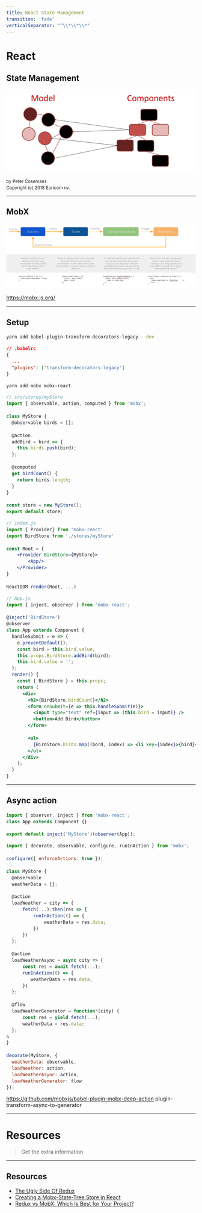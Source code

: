 ```yaml
---
title: React State Management
transition: 'fade'
verticalSeparator: "^\\*\\*\\*"
---
```


# React

## State Management

<img src="./images/state-management.png" width="600px"/><br>

<small>
by Peter Cosemans<br>
Copyright (c) 2018 Euricom nv.
</small>

<!-- markdownlint-disable -->
<br>
<style type="text/css">
.reveal section img {
    background:none;
    border:none;
    box-shadow:none;
}
.reveal h1 {
    font-size: 3.0em;
}
.reveal h2 {
    font-size: 2.00em;
}
.reveal h3 {
    font-size: 1.00em;
}
.reveal p {
    font-size: 70%;
}
.reveal blockquote {
    font-size: 100%;
}
.reveal pre code {
    display: block;
    padding: 5px;
    overflow: auto;
    max-height: 800px;
    word-wrap: normal;
    font-size: 100%;
}
</style>

---

## MobX

<img src="./images/react-mobx.png">

https://mobx.js.org/

<!-- prettier-ignore -->
***

## Setup

```bash
yarn add babel-plugin-transform-decorators-legacy --dev
```

```json
// .babelrc
{
  ...
  "plugins": ["transform-decorators-legacy"]
}
```

```bash
yarn add mobx mobx-react
```

```js
// src/stores/myStore
import { observable, action, computed } from 'mobx';

class MyStore {
  @observable birds = [];

  @action
  addBird = bird => {
    this.birds.push(bird);
  };

  @computed
  get birdCount() {
    return birds.length;
  }
}

const store = new MyStore();
export default store;
```

```jsx
// index.js
import { Provider} from 'mobx-react'
import BirdStore from './stores/myStore'

const Root = {
    <Provider BirdStore={MyStore}>
        <App/>
    </Provider>
}

ReactDOM.render(Root, ...)
```

```jsx
// App.js
import { inject, observer } from 'mobx-react';

@inject('BirdStore')
@observer
class App extends Component {
  handleSubmit = e => {
    e.preventDefault();
    const bird = this.bird.value;
    this.props.BirdStore.addBird(bird);
    this.bird.value = '';
  };
  render() {
    const { BirdStore } = this.props;
    return (
      <div>
        <h2>{BirdStore.birdCount}</h2>
        <form onSubmit={e => this.handleSubmit(e)}>
          <input type="text" ref={input => (this.bird = input)} />
          <button>Add Bird</button>
        </form>

        <ul>
          {BirdStore.birds.map((bord, index) => <li key={index}>{bird}</li>)}
        </ul>
      </div>
    );
  }
}
```

<!-- prettier-ignore -->
***

## Async action

```js
import { observer, inject } from 'mobx-react';
class App extends Component {}

export default inject('MyStore')(observer(App));
```

```js
import { decorate, observable, configure, runInAction } from 'mobx';

configure({ enforceActions: true });

class MyStore {
  @observable
  weatherData = {};

  @action
  loadWeather = city => {
      fetch(...).then(res => {
          runInAction(() => {
              weatherData = res.data;
          })
      })
  };

  @action
  loadWeatherAsync = async city => {
      const res = await fetch(...);
      runInAction(() => {
         weatherData = res.data;
      })
  };

  @flow
  loadWeatherGenerator = function*(city) {
      const res = yield fetch(...);
      weatherData = res.data;
  };
S
}

decorate(MyStore, {
  weatherData: observable,
  loadWeather: action,
  loadWeatherAsync: action,
  loadWeatherGenerator: flow
});
```

https://github.com/mobxjs/babel-plugin-mobx-deep-action
plugin-transform-async-to-generator

---

# Resources

> Get the extra information

<!-- prettier-ignore -->
***

## Resources

- [The Ugly Side Of Redux](https://codeburst.io/the-ugly-side-of-redux-6591fde68200)
- [Creating a Mobx-State-Tree Store in React](http://www.palador.com/2017/09/19/creating-mobx-state-tree-store-react/)
- [Redux vs MobX: Which Is Best for Your Project?](https://www.sitepoint.com/redux-vs-mobx-which-is-best/)
